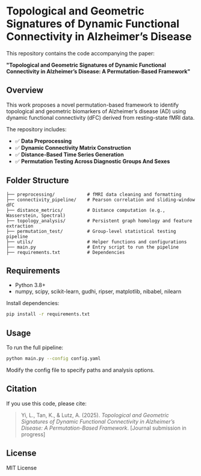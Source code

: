 # Topological and Geometric Signatures of Dynamic Functional Connectivity in Alzheimer’s Disease

This repository contains the code accompanying the paper:

**"Topological and Geometric Signatures of Dynamic Functional Connectivity in Alzheimer’s Disease: A Permutation-Based Framework"**

## Overview

This work proposes a novel permutation-based framework to identify topological and geometric biomarkers of Alzheimer’s disease (AD) using dynamic functional connectivity (dFC) derived from resting-state fMRI data.

The repository includes:

* ✅ **Data Preprocessing**
* ✅ **Dynamic Connectivity Matrix Construction**
* ✅ **Distance-Based Time Series Generation**
* ✅ **Permutation Testing Across Diagnostic Groups And Sexes**

## Folder Structure

```
├── preprocessing/            # fMRI data cleaning and formatting
├── connectivity_pipeline/    # Pearson correlation and sliding-window dFC
├── distance_metrics/         # Distance computation (e.g., Wasserstein, Spectral)
├── topology_analysis/        # Persistent graph homology and feature extraction
├── permutation_test/         # Group-level statistical testing pipeline
├── utils/                    # Helper functions and configurations
├── main.py                   # Entry script to run the pipeline
├── requirements.txt          # Dependencies
```

## Requirements

* Python 3.8+
* numpy, scipy, scikit-learn, gudhi, ripser, matplotlib, nibabel, nilearn

Install dependencies:

```bash
pip install -r requirements.txt
```

## Usage

To run the full pipeline:

```bash
python main.py --config config.yaml
```

Modify the config file to specify paths and analysis options.

## Citation

If you use this code, please cite:

> Yi, L., Tan, K., & Lutz, A. (2025). *Topological and Geometric Signatures of Dynamic Functional Connectivity in Alzheimer’s Disease: A Permutation-Based Framework*. \[Journal submission in progress]

## License

MIT License
